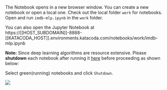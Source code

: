 
The Notebook opens in a new browser window. You can create a new notebook or open a local one. Check out the local folder `work` for notebooks. Open and run `imdb-mlp.ipynb` in the `work` folder.

You can also open the Jupyter Notebook at https://[[HOST_SUBDOMAIN]]-8888-[[KATACODA_HOST]].environments.katacoda.com/notebooks/work/imdb-mlp.ipynb

**Note:**
Since deep learning algorithms are resource extensive. Please **shutdown** each notebook after running it [here](https://[[HOST_SUBDOMAIN]]-8888-[[KATACODA_HOST]].environments.katacoda.com/notebooks/work) before proceeding as shown below:

Select green(running) notebooks and click `Shutdown`.

![](https://github.com/fenago/katacoda-scenarios/raw/master/deep-learning-computer-vision/2.JPG)